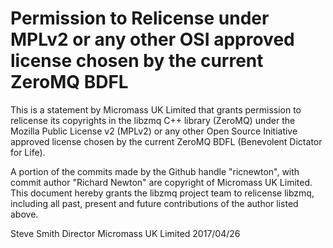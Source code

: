 # Permission to Relicense under MPLv2 or any other OSI approved license chosen by the current ZeroMQ BDFL

This is a statement by Micromass UK Limited 
that grants permission to relicense its copyrights in the libzmq C++
library (ZeroMQ) under the Mozilla Public License v2 (MPLv2) or any other 
Open Source Initiative approved license chosen by the current ZeroMQ 
BDFL (Benevolent Dictator for Life).

A portion of the commits made by the Github handle "ricnewton", with
commit author "Richard Newton" are copyright of Micromass UK Limited.
This document hereby grants the libzmq project team to relicense libzmq, 
including all past, present and future contributions of the author listed above.

Steve Smith 
Director Micromass UK Limited
2017/04/26
